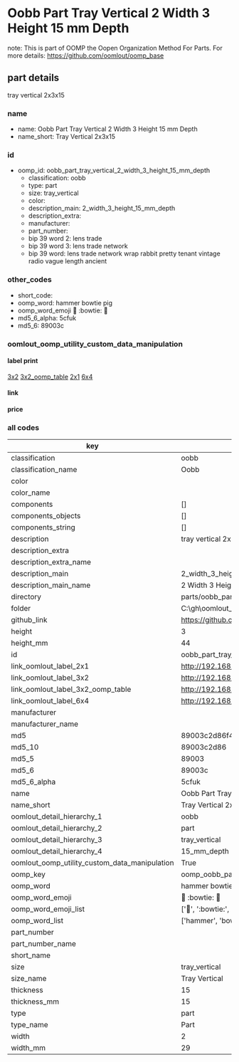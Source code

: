 # Oobb Part Tray Vertical 2 Width 3 Height 15 mm Depth  

note: This is part of OOMP the Oopen Organization Method For Parts. For more details: https://github.com/oomlout/oomp_base

##  part details
  



tray vertical 2x3x15



### name
* name: Oobb Part Tray Vertical 2 Width 3 Height 15 mm Depth
* name_short: Tray Vertical 2x3x15 
### id
* oomp_id: oobb_part_tray_vertical_2_width_3_height_15_mm_depth
  * classification: oobb
  * type: part
  * size: tray_vertical
  * color: 
  * description_main: 2_width_3_height_15_mm_depth
  * description_extra: 
  * manufacturer: 
  * part_number: 
  * bip 39 word 2: lens trade
  * bip 39 word 3: lens trade network
  * bip 39 word: lens trade network wrap rabbit pretty tenant vintage radio vague length ancient

### other_codes
* short_code: 
* oomp_word: hammer bowtie pig
* oomp_word_emoji :hammer: :bowtie: :pig:
* md5_6_alpha: 5cfuk
* md5_6: 89003c






### oomlout_oomp_utility_custom_data_manipulation
#### label print
[3x2](http://192.168.1.245:1112/?label=oomp%205cfuk)
[3x2_oomp_table](http://192.168.1.108:1112/?label=oomp%205cfuk)
[2x1](http://192.168.1.242:1112/?label=oomp%205cfuk)
[6x4](http://192.168.1.55:1112/?label=oomp%205cfuk)    

#### link

                              

#### price







### all codes 
| key | value |  
| --- | --- |  
| classification | oobb |  
| classification_name | Oobb |  
| color |  |  
| color_name |  |  
| components | [] |  
| components_objects | [] |  
| components_string | [] |  
| description | tray vertical 2x3x15 |  
| description_extra |  |  
| description_extra_name |  |  
| description_main | 2_width_3_height_15_mm_depth |  
| description_main_name | 2 Width 3 Height 15 mm Depth |  
| directory | parts/oobb_part_tray_vertical_2_width_3_height_15_mm_depth |  
| folder | C:\gh\oomlout_oobb_version_4_generated_parts\parts\oobb_part_tray_vertical_2_width_3_height_15_mm_depth |  
| github_link | https://github.com/oomlout/oomlout_oomp_part_src/tree/main/parts/oobb_part_tray_vertical_2_width_3_height_15_mm_depth |  
| height | 3 |  
| height_mm | 44 |  
| id | oobb_part_tray_vertical_2_width_3_height_15_mm_depth |  
| link_oomlout_label_2x1 | http://192.168.1.242:1112/?label=oomp%205cfuk |  
| link_oomlout_label_3x2 | http://192.168.1.245:1112/?label=oomp%205cfuk |  
| link_oomlout_label_3x2_oomp_table | http://192.168.1.108:1112/?label=oomp%205cfuk |  
| link_oomlout_label_6x4 | http://192.168.1.55:1112/?label=oomp%205cfuk |  
| manufacturer |  |  
| manufacturer_name |  |  
| md5 | 89003c2d86f43be2a8d81fe129b9ac01 |  
| md5_10 | 89003c2d86 |  
| md5_5 | 89003 |  
| md5_6 | 89003c |  
| md5_6_alpha | 5cfuk |  
| name | Oobb Part Tray Vertical 2 Width 3 Height 15 mm Depth |  
| name_short | Tray Vertical 2x3x15  |  
| oomlout_detail_hierarchy_1 | oobb |  
| oomlout_detail_hierarchy_2 | part |  
| oomlout_detail_hierarchy_3 | tray_vertical |  
| oomlout_detail_hierarchy_4 | 15_mm_depth |  
| oomlout_oomp_utility_custom_data_manipulation | True |  
| oomp_key | oomp_oobb_part_tray_vertical_2_width_3_height_15_mm_depth |  
| oomp_word | hammer bowtie pig |  
| oomp_word_emoji | :hammer: :bowtie: :pig: |  
| oomp_word_emoji_list | [':hammer:', ':bowtie:', ':pig:'] |  
| oomp_word_list | ['hammer', 'bowtie', 'pig'] |  
| part_number |  |  
| part_number_name |  |  
| short_name |  |  
| size | tray_vertical |  
| size_name | Tray Vertical |  
| thickness | 15 |  
| thickness_mm | 15 |  
| type | part |  
| type_name | Part |  
| width | 2 |  
| width_mm | 29 |  
